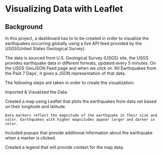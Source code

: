 # Visualizing Data with Leaflet

## Background

In this project, a dashboard has to to be created in order to visualize the earthquakes occurring globally using a live API feed provided by the USGS(United States Geological Survey).

The data is sourced from U.S. Geological Survey (USGS) site, the USGS provides earthquake data in different formats, updated every 5 minutes. On the USGS GeoJSON Feed page and when we click on 'All Earthquakes from the Past 7 Days', it gives a JSON representation of that data.

The following steps are taken in order to create the visualization:

   Imported & Visualized the Data.

   Created a map using Leaflet that plots the earthquakes from data set based on their longitude and latitude.

    Data markers reflect the magnitude of the earthquake in their size and color. Earthquakes with higher magnitudes appear larger and darker in color.

   Included popups that provide additional information about the earthquake when a marker is clicked.

   Created a legend that will provide context for the map data.
